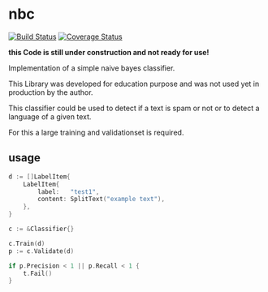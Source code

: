 # nbc

[![Build Status](https://travis-ci.org/SamuelKupferschmid/nbc.svg?branch=master)](https://travis-ci.org/SamuelKupferschmid/nbc)
[![Coverage Status](https://coveralls.io/repos/github/SamuelKupferschmid/nbc/badge.svg?branch=develop)](https://coveralls.io/github/SamuelKupferschmid/nbc?branch=develop)


**this Code is still under construction and not ready for use!**

Implementation of a simple naive bayes classifier.

This Library was developed for education purpose and was not used yet in production by the author.

This classifier could be used to detect if a text is spam or not or to detect a language of a given text.

For this a large training and validationset is required.

 
## usage

```go
d := []LabelItem{
	LabelItem{
		label:   "test1",
		content: SplitText("example text"),
	},
}

c := &Classifier{}

c.Train(d)
p := c.Validate(d)

if p.Precision < 1 || p.Recall < 1 {
	t.Fail()
}
```